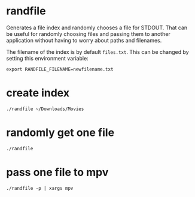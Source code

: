 # randfile

Generates a file index and randomly chooses a file for STDOUT.
That can be useful for randomly choosing files and passing them
to another application without having to worry about paths and
filenames.

The filename of the index is by default ```files.txt```.
This can be changed by setting this environment variable:

```
export RANDFILE_FILENAME=newfilename.txt
```

# create index
```
./randfile ~/Downloads/Movies
```

# randomly get one file
```
./randfile
```
# pass one file to mpv
```
./randfile -p | xargs mpv
```
